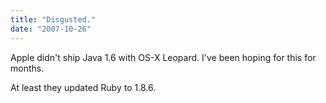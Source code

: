 ```yaml
---
title: "Disgusted."
date: "2007-10-26"
---
```


Apple didn't ship Java 1.6 with OS-X Leopard. I've been hoping for this for months.

At least they updated Ruby to 1.8.6.
